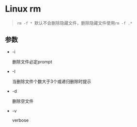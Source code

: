 # Linux rm

> `rm -f * `默认不会删除隐藏文件，删除隐藏文件使用`rm -f .*`

## 参数

- -i

  删除文件必定prompt

- -I

  当删除文件个数大于3个或递归删除时提示

- -d

  删除空文件

- -v

  verbose
